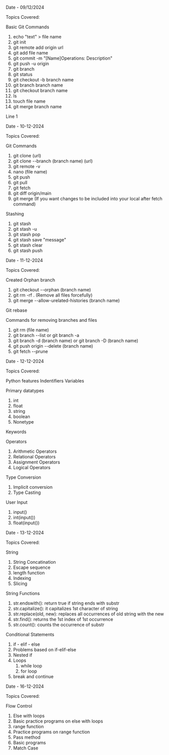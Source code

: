 Date - 09/12/2024

Topics Covered:

Basic Git Commands

1. echo "text" > file name
2. git init
3. git remote add origin url
4. git add file name
5. git commit -m "[Name]Operations: Description"
6. git push -u origin
7. git branch
8. git status
9. git checkout -b branch name
10. git branch branch name
11. git checkout branch name
12. ls
13. touch file name
14. git merge branch name

Line 1

Date - 10-12-2024

Topics Covered:

Git Commands

1. git clone (url)
2. git clone --branch (branch name) (url)
3. git remote -v
4. nano (file name)
5. git push
6. git pull
7. git fetch
8. git diff origin/main
9. git merge (If you want changes to be included into your local after fetch command)

Stashing

1. git stash
2. git stash -u
3. git stash pop
4. git stash save "message"
5. git stash clear
6. git stash push


Date - 11-12-2024

Topics Covered:

Created Orphan branch

1. git checkout --orphan (branch name)
2. git rm -rf . (Remove all files forcefully)
3. git merge --allow-urelated-histories (branch name)

Git rebase

Commands for removing branches and files

1. git rm (file name)
2. git branch --list or git branch -a
3. git branch -d (branch name) or git branch -D (branch name)
4. git push origin --delete (branch name)
5. git fetch --prune


Date - 12-12-2024

Topics Covered:

Python features
Indentifiers
Variables

Primary datatypes

1. int
2. float
3. string
4. boolean
5. Nonetype

Keywords

Operators

1. Arithmetic Operators
2. Relational Operators
3. Assignment Operators
4. Logical Operators

Type Conversion

1. Implicit conversion
2. Type Casting

User Input

1. input()
2. int(input())
3. float(input())


Date - 13-12-2024

Topics Covered:

String

1. String Concatination
2. Escape sequence
3. length function
4. Indexing
5. Slicing

String Functions

1. str.endswith(): return true if string ends with substr
2. str.capitalize(): it capitalizes 1st character of string
3. str.replace(old, new): replaces all occurrences of old string with the new
4. str.find(): returns the 1st index of 1st occurrence
5. str.count(): counts the occurrence of substr

Conditional Statements

1. if - elif - else
2. Problems based on if-elif-else
3. Nested if
4. Loops
   1. while loop
   2. for loop
5. break and continue


Date - 16-12-2024

Topics Covered:

Flow Control

1. Else with loops
2. Basic practice programs on else with loops
3. range function
4. Practice programs on range function
5. Pass method
6. Basic programs
7. Match Case
